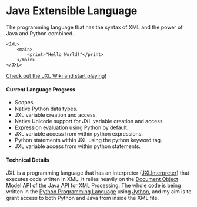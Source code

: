 # Java Extensible Language
The programming language that has the syntax of XML and the power of Java and Python combined.

```
<JXL>
	<main>
		<print>"Hello World!"</print>
	</main>
</JXL>
```

[Check out the JXL Wiki and start playing!](https://github.com/EricsonWillians/JXL/wiki)

#### Current Language Progress
* Scopes.
* Native Python data types.
* JXL variable creation and access.
* Native Unicode support for JXL variable creation and access.
* Expression evaluation using Python by default.
* JXL variable access from within python expressions.
* Python statements within JXL using the python keyword tag.
* JXL variable access from within python statements.

#### Technical Details

JXL is a programming language that has an interpreter ([JXLInterpreter](https://github.com/EricsonWillians/JXL/blob/master/JXLInterpreter.py)) that executes code written in XML. It relies heavily on the [Document Object Model API](http://docs.oracle.com/javase/7/docs/api/org/w3c/dom/package-summary.html) of the [Java API for XML Processing](http://java.sun.com/xml). The whole code is being written in the [Python Programming Language](http://python.org/) using [Jython](http://www.jython.org/), and my aim is to grant access to both Python and Java from inside the XML file.
